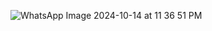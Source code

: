 ![WhatsApp Image 2024-10-14 at 11 36 51 PM](https://github.com/user-attachments/assets/582d670d-8866-4ef9-8a31-478f863e27c7)
